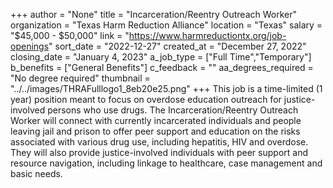 +++
author = "None"
title = "Incarceration/Reentry Outreach Worker"
organization = "Texas Harm Reduction Alliance"
location = "Texas"
salary = "$45,000 - $50,000"
link = "https://www.harmreductiontx.org/job-openings"
sort_date = "2022-12-27"
created_at = "December 27, 2022"
closing_date = "January 4, 2023"
a_job_type = ["Full Time","Temporary"]
b_benefits = ["General Benefits"]
c_feedback = ""
aa_degrees_required = "No degree required"
thumbnail = "../../images/THRAFulllogo1_8eb20e25.png"
+++
This job is a time-limited (1 year) position meant to focus on overdose education outreach for justice-involved persons who use drugs. The Incarceration/Reentry Outreach Worker will connect with currently incarcerated individuals and people leaving jail and prison to offer peer support and education on the risks associated with various drug use, including hepatitis, HIV and overdose. They will also provide justice-involved individuals with peer support and resource navigation, including linkage to healthcare, case management and basic needs.